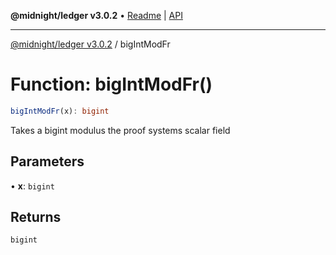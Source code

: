 **@midnight/ledger v3.0.2** • [Readme](../README.md) \| [API](../globals.md)

***

[@midnight/ledger v3.0.2](../README.md) / bigIntModFr

# Function: bigIntModFr()

```ts
bigIntModFr(x): bigint
```

Takes a bigint modulus the proof systems scalar field

## Parameters

• **x**: `bigint`

## Returns

`bigint`
